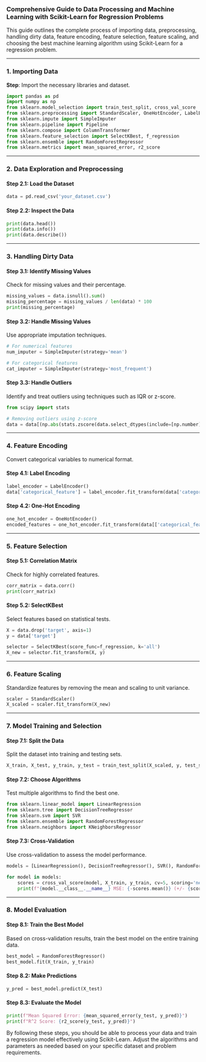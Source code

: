 ### Comprehensive Guide to Data Processing and Machine Learning with Scikit-Learn for Regression Problems

This guide outlines the complete process of importing data, preprocessing, handling dirty data, feature encoding, feature selection, feature scaling, and choosing the best machine learning algorithm using Scikit-Learn for a regression problem.

---

### 1. Importing Data

**Step**: Import the necessary libraries and dataset.

```python
import pandas as pd
import numpy as np
from sklearn.model_selection import train_test_split, cross_val_score
from sklearn.preprocessing import StandardScaler, OneHotEncoder, LabelEncoder
from sklearn.impute import SimpleImputer
from sklearn.pipeline import Pipeline
from sklearn.compose import ColumnTransformer
from sklearn.feature_selection import SelectKBest, f_regression
from sklearn.ensemble import RandomForestRegressor
from sklearn.metrics import mean_squared_error, r2_score
```

---

### 2. Data Exploration and Preprocessing

#### **Step 2.1: Load the Dataset**

```python
data = pd.read_csv('your_dataset.csv')
```

#### **Step 2.2: Inspect the Data**

```python
print(data.head())
print(data.info())
print(data.describe())
```

---

### 3. Handling Dirty Data

#### **Step 3.1: Identify Missing Values**

Check for missing values and their percentage.

```python
missing_values = data.isnull().sum()
missing_percentage = missing_values / len(data) * 100
print(missing_percentage)
```

#### **Step 3.2: Handle Missing Values**

Use appropriate imputation techniques.

```python
# For numerical features
num_imputer = SimpleImputer(strategy='mean')

# For categorical features
cat_imputer = SimpleImputer(strategy='most_frequent')
```

#### **Step 3.3: Handle Outliers**

Identify and treat outliers using techniques such as IQR or z-score.

```python
from scipy import stats

# Removing outliers using z-score
data = data[(np.abs(stats.zscore(data.select_dtypes(include=[np.number]))) < 3).all(axis=1)]
```

---

### 4. Feature Encoding

Convert categorical variables to numerical format.

#### **Step 4.1: Label Encoding**

```python
label_encoder = LabelEncoder()
data['categorical_feature'] = label_encoder.fit_transform(data['categorical_feature'])
```

#### **Step 4.2: One-Hot Encoding**

```python
one_hot_encoder = OneHotEncoder()
encoded_features = one_hot_encoder.fit_transform(data[['categorical_feature']]).toarray()
```

---

### 5. Feature Selection

#### **Step 5.1: Correlation Matrix**

Check for highly correlated features.

```python
corr_matrix = data.corr()
print(corr_matrix)
```

#### **Step 5.2: SelectKBest**

Select features based on statistical tests.

```python
X = data.drop('target', axis=1)
y = data['target']

selector = SelectKBest(score_func=f_regression, k='all')
X_new = selector.fit_transform(X, y)
```

---

### 6. Feature Scaling

Standardize features by removing the mean and scaling to unit variance.

```python
scaler = StandardScaler()
X_scaled = scaler.fit_transform(X_new)
```

---

### 7. Model Training and Selection

#### **Step 7.1: Split the Data**

Split the dataset into training and testing sets.

```python
X_train, X_test, y_train, y_test = train_test_split(X_scaled, y, test_size=0.2, random_state=42)
```

#### **Step 7.2: Choose Algorithms**

Test multiple algorithms to find the best one.

```python
from sklearn.linear_model import LinearRegression
from sklearn.tree import DecisionTreeRegressor
from sklearn.svm import SVR
from sklearn.ensemble import RandomForestRegressor
from sklearn.neighbors import KNeighborsRegressor
```

#### **Step 7.3: Cross-Validation**

Use cross-validation to assess the model performance.

```python
models = [LinearRegression(), DecisionTreeRegressor(), SVR(), RandomForestRegressor(), KNeighborsRegressor()]

for model in models:
    scores = cross_val_score(model, X_train, y_train, cv=5, scoring='neg_mean_squared_error')
    print(f"{model.__class__.__name__} MSE: {-scores.mean()} (+/- {scores.std()})")
```

---

### 8. Model Evaluation

#### **Step 8.1: Train the Best Model**

Based on cross-validation results, train the best model on the entire training data.

```python
best_model = RandomForestRegressor()
best_model.fit(X_train, y_train)
```

#### **Step 8.2: Make Predictions**

```python
y_pred = best_model.predict(X_test)
```

#### **Step 8.3: Evaluate the Model**

```python
print(f"Mean Squared Error: {mean_squared_error(y_test, y_pred)}")
print(f"R^2 Score: {r2_score(y_test, y_pred)}")
```

By following these steps, you should be able to process your data and train a regression model effectively using Scikit-Learn. Adjust the algorithms and parameters as needed based on your specific dataset and problem requirements.